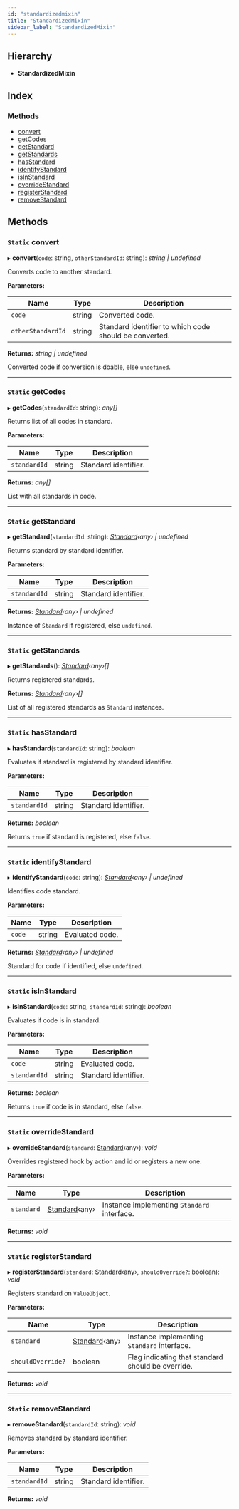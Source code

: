 ```yaml
---
id: "standardizedmixin"
title: "StandardizedMixin"
sidebar_label: "StandardizedMixin"
---
```


## Hierarchy

* **StandardizedMixin**

## Index

### Methods

* [convert](standardizedmixin.md#static-convert)
* [getCodes](standardizedmixin.md#static-getcodes)
* [getStandard](standardizedmixin.md#static-getstandard)
* [getStandards](standardizedmixin.md#static-getstandards)
* [hasStandard](standardizedmixin.md#static-hasstandard)
* [identifyStandard](standardizedmixin.md#static-identifystandard)
* [isInStandard](standardizedmixin.md#static-isinstandard)
* [overrideStandard](standardizedmixin.md#static-overridestandard)
* [registerStandard](standardizedmixin.md#static-registerstandard)
* [removeStandard](standardizedmixin.md#static-removestandard)

## Methods

### `Static` convert

▸ **convert**(`code`: string, `otherStandardId`: string): *string | undefined*

Converts code to another standard.

**Parameters:**

Name | Type | Description |
------ | ------ | ------ |
`code` | string | Converted code. |
`otherStandardId` | string | Standard identifier to which code should be converted. |

**Returns:** *string | undefined*

Converted code if conversion is doable, else `undefined`.

___

### `Static` getCodes

▸ **getCodes**(`standardId`: string): *any[]*

Returns list of all codes in standard.

**Parameters:**

Name | Type | Description |
------ | ------ | ------ |
`standardId` | string | Standard identifier. |

**Returns:** *any[]*

List with all standards in code.

___

### `Static` getStandard

▸ **getStandard**(`standardId`: string): *[Standard](../interfaces/types.standard.md)‹any› | undefined*

Returns standard by standard identifier.

**Parameters:**

Name | Type | Description |
------ | ------ | ------ |
`standardId` | string | Standard identifier. |

**Returns:** *[Standard](../interfaces/types.standard.md)‹any› | undefined*

Instance of `Standard` if registered, else `undefined`.

___

### `Static` getStandards

▸ **getStandards**(): *[Standard](../interfaces/types.standard.md)‹any›[]*

Returns registered standards.

**Returns:** *[Standard](../interfaces/types.standard.md)‹any›[]*

List of all registered standards as `Standard` instances.

___

### `Static` hasStandard

▸ **hasStandard**(`standardId`: string): *boolean*

Evaluates if standard is registered by standard identifier.

**Parameters:**

Name | Type | Description |
------ | ------ | ------ |
`standardId` | string | Standard identifier. |

**Returns:** *boolean*

Returns `true` if standard is registered, else `false`.

___

### `Static` identifyStandard

▸ **identifyStandard**(`code`: string): *[Standard](../interfaces/types.standard.md)‹any› | undefined*

Identifies code standard.

**Parameters:**

Name | Type | Description |
------ | ------ | ------ |
`code` | string | Evaluated code. |

**Returns:** *[Standard](../interfaces/types.standard.md)‹any› | undefined*

Standard for code if identified, else `undefined`.

___

### `Static` isInStandard

▸ **isInStandard**(`code`: string, `standardId`: string): *boolean*

Evaluates if code is in standard.

**Parameters:**

Name | Type | Description |
------ | ------ | ------ |
`code` | string | Evaluated code. |
`standardId` | string | Standard identifier. |

**Returns:** *boolean*

Returns `true` if code is in standard, else `false`.

___

### `Static` overrideStandard

▸ **overrideStandard**(`standard`: [Standard](../interfaces/types.standard.md)‹any›): *void*

Overrides registered hook by action and id or registers a new one.

**Parameters:**

Name | Type | Description |
------ | ------ | ------ |
`standard` | [Standard](../interfaces/types.standard.md)‹any› | Instance implementing `Standard` interface.  |

**Returns:** *void*

___

### `Static` registerStandard

▸ **registerStandard**(`standard`: [Standard](../interfaces/types.standard.md)‹any›, `shouldOverride?`: boolean): *void*

Registers standard on `ValueObject`.

**Parameters:**

Name | Type | Description |
------ | ------ | ------ |
`standard` | [Standard](../interfaces/types.standard.md)‹any› | Instance implementing `Standard` interface. |
`shouldOverride?` | boolean | Flag indicating that standard should be override.  |

**Returns:** *void*

___

### `Static` removeStandard

▸ **removeStandard**(`standardId`: string): *void*

Removes standard by standard identifier.

**Parameters:**

Name | Type | Description |
------ | ------ | ------ |
`standardId` | string | Standard identifier.  |

**Returns:** *void*
